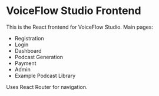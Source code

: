# VoiceFlow Studio Frontend

This is the React frontend for VoiceFlow Studio. Main pages:
- Registration
- Login
- Dashboard
- Podcast Generation
- Payment
- Admin
- Example Podcast Library

Uses React Router for navigation. 